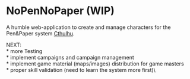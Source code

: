 # NoPenNoPaper (WIP)

A humble web-application to create and manage characters for the Pen&Paper system [Cthulhu](https://pegasus.de/cthulhu).

NEXT:\
    * more Testing\
    * implement campaigns and campaign management\
    * implement game material (maps/images) distribution for game masters\
    * proper skill validation (need to learn the system more first)\